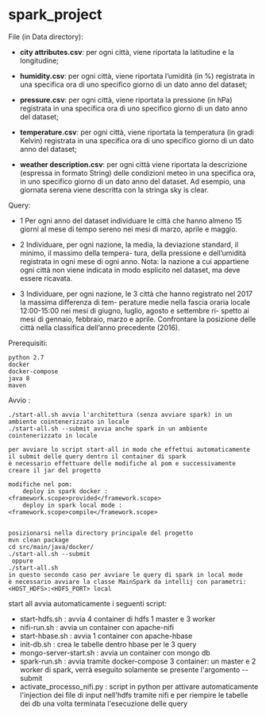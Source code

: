 # spark_project


File (in Data directory): 

  * __city attributes.csv__: per ogni città, viene riportata la latitudine e la longitudine;

  * __humidity.csv__: per ogni città, viene riportata l’umidità (in %) registrata in una specifica ora di uno
  specifico giorno di un dato anno del dataset;

  * __pressure.csv__: per ogni città, viene riportata la pressione (in hPa) registrata in una specifica ora
  di uno specifico giorno di un dato anno del dataset;

  * __temperature.csv__: per ogni città, viene riportata la temperatura (in gradi Kelvin) registrata in una
  specifica ora di uno specifico giorno di un dato anno del dataset;

  * __weather description.csv__: per ogni città viene riportata la descrizione (espressa in formato
  String) delle condizioni meteo in una specifica ora, in uno specifico giorno di un dato anno del
  dataset. Ad esempio, una giornata serena viene descritta con la stringa sky is clear.

Query: 

  * 1 Per ogni anno del dataset individuare le città che hanno almeno 15 giorni al mese di tempo sereno nei
  mesi di marzo, aprile e maggio.

  * 2 Individuare, per ogni nazione, la media, la deviazione standard, il minimo, il massimo della tempera-
  tura, della pressione e dell’umidità registrata in ogni mese di ogni anno.
  Nota: la nazione a cui appartiene ogni città non viene indicata in modo esplicito nel dataset, ma deve
  essere ricavata.

  * 3 Individuare, per ogni nazione, le 3 città che hanno registrato nel 2017 la massima differenza di tem-
  perature medie nella fascia oraria locale 12:00-15:00 nei mesi di giugno, luglio, agosto e settembre ri-
  spetto ai mesi di gennaio, febbraio, marzo e aprile. Confrontare la posizione delle città nella classifica
  dell’anno precedente (2016).
  
  
Prerequisiti:

    python 2.7
    docker
    docker-compose
    java 8
    maven
    
Avvio :
    
    ./start-all.sh avvia l'architettura (senza avviare spark) in un ambiente cointenerizzato in locale
    ./start-all.sh --submit avvia anche spark in un ambiente cointenerizzato in locale
   
    per avviare lo script start-all in modo che effettui automaticamente il submit delle query dentro il container di spark 
    è necessario effettuare delle modifiche al pom e successivamente creare il jar del progetto
        
    modifiche nel pom:
        deploy in spark docker :  <framework.scope>provided</framework.scope>
        deploy in spark local mode : <framework.scope>compile</framework.scope>
         
        
    posizionarsi nella directory principale del progetto
    mvn clean package
    cd src/main/java/docker/
    ./start-all.sh --submit
     oppure 
    ./start-all.sh 
    in questo secondo caso per avviare le query di spark in local mode 
    è necessario avviare la classe MainSpark da intellij con parametri: <HOST_HDFS>:<HDFS_PORT> local
    
    
    
    
start all avvia automaticamente i seguenti script:
   * start-hdfs.sh : avvia 4 container di hdfs 1 master e 3 worker
   * nifi-run.sh : avvia un container con apache-nifi
   * start-hbase.sh : avvia 1 container con apache-hbase
   * init-db.sh : crea le tabelle dentro hbase per le 3 query
   * mongo-server-start.sh : avvia un container con mongo db
   * spark-run.sh : avvia tramite docker-compose 3 container: un master e 2 worker di spark, verrà eseguito solamente se presente l'argomento --submit
   * activate_processo_nifi.py : script in python per attivare automaticamente l'injection dei file di input nell'hdfs tramite nifi
       e per riempire le tabelle dei db una volta terminata l'esecuzione delle query
       
    
    
